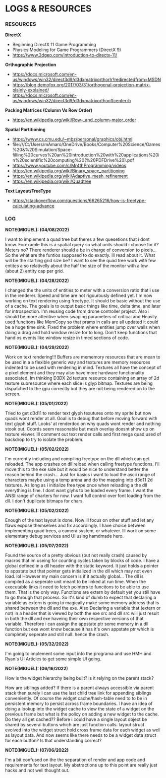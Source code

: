 # LOGS & RESOURCES

### RESOURCES

**DirectX**
* Beginning DirectX 11 Game Programming
* Physics Modeling for Game Programmers (DirectX 9)
* https://www.3dgep.com/introduction-to-directx-11/

**Orthographic Projection**
* https://docs.microsoft.com/en-us/windows/win32/direct3d9/d3dxmatrixorthorh?redirectedfrom=MSDN
* https://blog.demofox.org/2017/03/31/orthogonal-projection-matrix-plainly-explained/
* https://docs.microsoft.com/en-us/windows/win32/direct3d9/d3dxmatrixorthooffcenterrh

**Packing Matrices (Column Vs Row Order)**
* https://en.wikipedia.org/wiki/Row-_and_column-major_order

**Spatial Partitioning**
* https://www.cs.cmu.edu/~mbz/personal/graphics/obj.html
* file:///C:/Users/mAmaro/OneDrive/Books/Computer%20Science/Games%20&%20Simulation/Space-filling%20curves%20an%20introduction%20with%20applications%20in%20scientific%20computing%20(%20PDFDrive%20).pdf
* https://www.youtube.com/c/Mr4thProgramming/videos
* https://en.wikipedia.org/wiki/Binary_space_partitioning
* https://en.wikipedia.org/wiki/Adaptive_mesh_refinement
* https://en.wikipedia.org/wiki/Quadtree

**Text Layout/FreeType**
* https://stackoverflow.com/questions/66265216/how-is-freetype-calculating-advance


### LOG

**NOTE(MIGUEL): (04/08/2022)**

I want to implement a quad tree but theres a few quesetions that i dont know.
Forexamle this is a spatial query so what units should i choose for it? Meters no?
There renderer should a be in charge of conversion to pixels... So the what are the
funtios supposed to do exactly. Ill read about it. What will be the starting grid size be?
I want to see the quad tree work with few entites a so relativelly about the half the size of the 
monitor with a low (about 2) entity cap per grid.


**NOTE(MIGUEL): (04/28/2022)**

I changed the the units of entities to meter with a conversion ratio that i use in the renderer.
Speed and time are not rigourously defined yet. I'm now working on text rendering using freetype.
It should be basic without the use of a cache. The goals is to output basic things like time, delta time,
and later for introspection. I'm reusing code from drone controller project. Also i should be more attentive when
swaping parameters of critical and Heavily used funcitons like MemCopy so that prams in calls are all
updated it could be a huge time sink. Fixed the problem where entities jump over walls when doing a drag and
hold window resize for to long. Don't keep functions that hand os events like window resize in timed sections
of code. 


**NOTE(MIGUEL): (04/29/2022)**

Work on text rendering!!! Buffers are mememory resources that are mean to be used in a a flexible generic way
and textures are memory resources indented to be used with rendering in mind. Textures all have the concept of a
pixel element and they may also have more hardware functionality associated. Im thinking D3DX 2d texture resource containing
an array of 2d texture subresource where each slice is glyp bitmap. Textures are being dispatched to the gpu correctly but 
they are not being rendered on to the screen.


**NOTE(MIGUEL): (05/01/2022)**

Tried to get d3d11 to render text glyph texutures onto my sprite but now quads wont render at all.
Goal is to debug that before moving forward with text glyph stuff. Looks' at renderdoc on why quads wont
render and nothing stook out. Coords seem reasonable but mesh overlay doesnt show up on texture viewer. 
Ill comment out text render calls and first mega quad used of backdrop to try to isolate the problem.


**NOTE(MIGUEL): (05/02/2022)**

I'm currently including and compiling freetype on the dll which can get reloaded. The app crashes on dll reload
when calling freetype functions. I'll move this to the exe side but it would be nice to understand better the reason
behind the crash... Just for basics i want to load the ascii range of characters maybe using a temp arena and do the 
mapping into d3d11 2d textures. As long as i initialize free type once when reloading a the dll everything is fine.
I dont want glyhs to be loaded every frame.
I want the ANSI range of charters for now.
I want full control over font loading from the dll.
I don't duplicate bitmaps for chars.

**NOTE(MIGUEL): (05/02/2022)**

Enough of the text layout is done. Now ill focus on other stuff and let any flaws expose themselves and 
fix accordingly. I have choice between implementing quad trees, a camera system, or whatever. Ill work on
some elementary debug services and UI using hamdmade hero.


**NOTE(MIGUEL): (05/07/2022)**

Found the source of a pretty obvious (but not really crash) caused by macros that im useing for counting cycles
taken by blocks of code. I have a global defined in a dll header with the static keyword. It just holds a pointer 
to appstate but that pointer gets initialized  in the dll which may not even load. lol However my main concern is if
it actually global... The dll is compiled as a seperate unit meant to be linked at run time. When the executable links it
need to fetch pointers to funcitons to be able to use them. That is the only way. Functions are extern by default yet you still
have to go through that process. So it's kind of dumb to expect that declaring a variable as extern is going to magically make
some memory address that is shared between the dll and the exe. Also Declaring a variable that (extern or not) in a header that 
is viewed by both the exe src and dll src will just result in both the dll and exe haveing their own respective versions of 
that variable. Therefore i can assign the appstate ptr some memory in a dll function but exe wont know because it has it's own
appstate ptr which is completely seperate and still null. hence the crash.


**NOTE(MIGUEL): (05/32/2022)**

I'm going to implement some input into the programa and use HMH and Ryan's UI Articles to get some simple UI going.

**NOTE(MIGUEL): (06/16/2022)**

How is the widget hierarchy being built? Is it relying on the parent stack? 

How are siblings added? If there is a parent always accessible via parent stack then surely I can use the last child tree link for appending siblings conveniently. Of course the widget cache/hash-table need to to be in persistent memory to persist across frame boundaries. 
I have an idea of doing a lookup into the widget cache to view the state of a widget on the previous frame but what is the policy on adding a new widget to the cache. Do they all get cached??
Before i could have a single layout object be shared by several buttons which are just function calls. layout struct evolved into the widget struct hold cross frame data for each widget as well as layout data. 
And now seems like there needs to be a widget data struct for each button? 
Is that understanding correct?



**NOTE(MIGUEL): (07/06/2022)**

I'm a bit confused on the the separation of render and app code and requirements for text layout. My abstractions up to this point are really just hacks and not well thought out.
